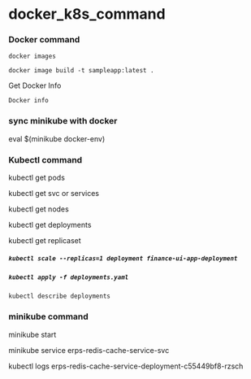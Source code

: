 # docker_k8s_command

### Docker command

```docker images```

```docker image build -t sampleapp:latest .```

Get Docker Info 

 ```Docker info```

### sync minikube with docker

   eval $(minikube docker-env)

 ### Kubectl command

 kubectl get pods

 kubectl get svc or services

 kubectl get nodes

 kubectl get deployments

 kubectl get replicaset

##### `kubectl scale --replicas=1 deployment finance-ui-app-deployment`
##### `kubectl apply -f deployments.yaml`
`kubectl describe deployments`

 ### minikube command

 minikube start

minikube service erps-redis-cache-service-svc


   kubectl logs erps-redis-cache-service-deployment-c55449bf8-rzsch
